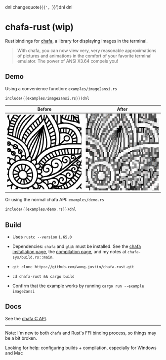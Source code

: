 dnl <!-- this template uses some m4 macros -->
changequote(`{{', `}}')dnl
dnl
# chafa-rust (wip)

Rust bindings for [chafa](https://github.com/hpjansson/chafa), a library for displaying images in the terminal.

> With chafa, you can now view very, very reasonable approximations of pictures and animations in the comfort of your favorite terminal emulator. The power of ANSI X3.64 compels you!

## Demo

Using a convenience function: `examples/image2ansi.rs`

```rust
include({{examples/image2ansi.rs}})dnl
```

| Before                                       | After                                                               |
|----------------------------------------------|---------------------------------------------------------------------|
| ![original flowery image](examples/test.png) | ![flowery image displayed in terminal](examples/output_capture.png) |

Or using the normal chafa API: `examples/demo.rs`

```rust
include({{examples/demo.rs}})dnl
```

## Build

- Uses `rustc --version` `1.65.0`

- Dependencies: `chafa` and `glib` must be installed. See the [chafa installation page](https://hpjansson.org/chafa/download/), the [compilation page](https://hpjansson.org/chafa/ref/chafa-building.html), and my notes at `chafa-sys/build.rs::main`.

- `git clone https://github.com/wong-justin/chafa-rust.git`

- `cd chafa-rust && cargo build`

- Confirm that the example works by running `cargo run --example image2ansi`

## Docs

See the [chafa C API](https://hpjansson.org/chafa/ref/index.html).

---

Note: I'm new to both `chafa` and Rust's FFI binding process, so things may be a bit broken.

Looking for help: configuring builds + compilation, especially for Windows and Mac
